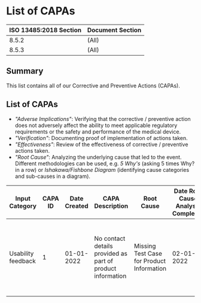 # List of CAPAs

| ISO 13485:2018 Section | Document Section |
|------------------------|------------------|
| 8.5.2                  | (All)            |
| 8.5.3                  | (All)            |

## Summary

This list contains all of our Corrective and Preventive Actions (CAPAs).

## List of CAPAs

* *"Adverse Implications"*: Verifying that the corrective / preventive action does not adversely affect the ability to meet applicable regulatory requirements or the safety and performance of the medical device.
* *"Verification"*: Documenting proof of implementation of actions taken.
* *"Effectiveness"*: Review of the effectiveness of corrective / preventive actions taken.
* *"Root Cause"*: Analyzing the underlying cause that led to the event. Different methodologies can be used, e.g. *5 Why's* (asking 5 times Why? in a row) or *Ishakawa/Fishbone Diagram* (identifying cause categories and sub-causes in a diagram).

| Input Category | CAPA ID | Date Created | CAPA Description | Root Cause | Date Root Cause Analysis Completed | Action (Corrective / Preventive) | Date Actions Defined | Potentially Adverse Implications | Verification | Date of Verification | Effectiveness Evaluation | Date Closed |
| -------------- | ------- | ------------ | ---------------- | ---------- | ---------------------------------- | -------------------------------- | -------------------- | -------------------------------- | ------------ | -------------------- | ------------------------ | ----------- |
| Usability feedback | 1 | 01-01-2022 | No contact details provided as part of product information | Missing Test Case for Product Information | 02-01-2022 | New product release incl. contact details; update test cases | 03-01-2022 |  | Release of product version and test case update |  | Number of future complaints related to this issue; review of technical information by Notified Body for completeness |  |
